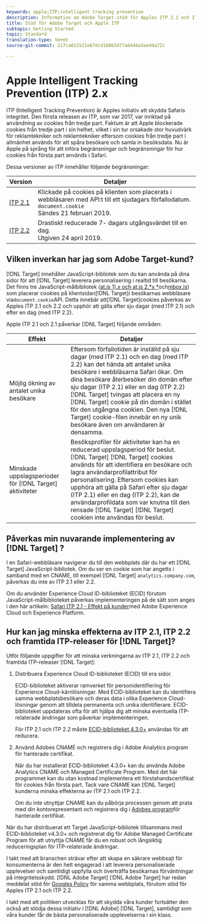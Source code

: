 ```yaml
---
keywords: apple;ITP;intelligent tracking prevention
description: Information om Adobe Target-stöd för Apples ITP 2.1 och ITP 2.2 via Experience Cloud ID-biblioteket (ECID) 4.3.
title: Stöd för Adobe Target och Apple ITP
subtopic: Getting Started
topic: Standard
translation-type: tm+mt
source-git-commit: 217ca811521e67dcd1b063d77a644ba3ae94a72c

---
```



# Apple Intelligent Tracking Prevention (ITP) 2.x

ITP (Intelligent Tracking Prevention) är Apples initiativ att skydda Safaris integritet. Den första releasen av ITP, som var 2017, var inriktad på användning av cookies från tredje part. Faktum är att Apple blockerade cookies från tredje part i sin helhet, vilket i sin tur orsakade stor huvudvärk för reklamtekniker och reklamtekniker eftersom cookies från tredje part i allmänhet används för att spåra besökare och samla in besöksdata. Nu är Apple på språng för att införa begränsningar och begränsningar för hur cookies från första part används i Safari.

Dessa versioner av ITP innehåller följande begränsningar:

| Version | Detaljer |
| --- | --- |
| [ITP 2.1](https://webkit.org/blog/8613/intelligent-tracking-prevention-2-1/) | Klickade på cookies på klienten som placerats i webbläsaren med API:t till ett sjudagars förfallodatum. `document.cookie`<br>Sändes 21 februari 2019. |
| [ITP 2.2](https://webkit.org/blog/8828/intelligent-tracking-prevention-2-2/) | Drastiskt reducerade 7- dagars utgångsvärdet till en dag.<br>Utgiven 24 april 2019. |

## Vilken inverkan har jag som Adobe Target-kund?

[!DNL Target] innehåller JavaScript-bibliotek som du kan använda på dina sidor för att [!DNL Target] leverera personalisering i realtid till besökarna. Det finns tre JavaScript-målbibliotek ([at.js 1).*x* och at.js 2.*x *](/help/c-implementing-target/c-implementing-target-for-client-side-web/c-how-atjs-works/how-atjs-works.md)och[mbox.js](/help/c-implementing-target/c-implementing-target-for-client-side-web/t-mbox-download/mbox-download.md)) som placerar cookies på klientsidan[!DNL Target]i besökarnas webbläsare via`document.cookie`API. Detta innebär att[!DNL Target]cookies påverkas av Apples ITP 2.1 och 2.2 och upphör att gälla efter sju dagar (med ITP 2.1) och efter en dag (med ITP 2.2).

Apple ITP 2.1 och 2.1 påverkar [!DNL Target] följande områden:

| Effekt | Detaljer |
| --- | --- |
| Möjlig ökning av antalet unika besökare | Eftersom förfallotiden är inställd på sju dagar (med ITP 2.1) och en dag (med ITP 2.2) kan det hända att antalet unika besökare i webbläsarna Safari ökar. Om dina besökare återbesöker din domän efter sju dagar (ITP 2.1) eller en dag (ITP 2.2) [!DNL Target] tvingas att placera en ny [!DNL Target] cookie på din domän i stället för den utgångna cookien. Den nya [!DNL Target] cookie-filen innebär en ny unik besökare även om användaren är densamma. |
| Minskade uppslagsperioder för [!DNL Target] aktiviteter | Besöksprofiler för aktiviteter kan ha en reducerad uppslagsperiod för beslut. [!DNL Target] [!DNL Target] cookies används för att identifiera en besökare och lagra användarprofilattribut för personalisering. Eftersom cookies kan upphöra att gälla på Safari efter sju dagar (ITP 2.1) eller en dag (ITP 2.2), kan de användarprofildata som var knutna till den rensade [!DNL Target] [!DNL Target] cookien inte användas för beslut. |

## Påverkas min nuvarande implementering av [!DNL Target] ?

I en Safari-webbläsare navigerar du till den webbplats där du har ett [!DNL Target] JavaScript-bibliotek. Om du ser en cookie som har angetts i samband med en CNAME, till exempel [!DNL Target] `analytics.company.com`, påverkas du inte av ITP 2.1 eller 2.2.

Om du använder Experience Cloud ID-biblioteket (ECID) förutom JavaScript-målbiblioteket påverkas implementeringen på de sätt som anges i den här artikeln: [Safari ITP 2.1 - Effekt på kunder](https://medium.com/adobetech/safari-itp-2-1-impact-on-adobe-experience-cloud-customers-9439cecb55ac)med Adobe Experience Cloud och Experience Platform.

## Hur kan jag minska effekterna av ITP 2.1, ITP 2.2 och framtida ITP-releaser för [!DNL Target]?

Utför följande uppgifter för att minska verkningarna av ITP 2.1, ITP 2.2 och framtida ITP-releaser [!DNL Target]:

1. Distribuera Experience Cloud ID-biblioteket (ECID) till era sidor.

   ECID-biblioteket aktiverar ramverket för personidentifiering för Experience Cloud-kärnlösningar. Med ECID-biblioteket kan du identifiera samma webbplatsbesökare och deras data i olika Experience Cloud-lösningar genom att tilldela permanenta och unika identifierare. ECID-biblioteket uppdateras ofta för att hjälpa dig att minska eventuella ITP-relaterade ändringar som påverkar implementeringen.

   För ITP 2.1 och ITP 2.2 måste [ECID-biblioteket 4.3.0+](https://docs.adobe.com/content/help/en/id-service/using/release-notes/release-notes.html) användas för att reducera.

1. Använd Adobes CNAME och registrera dig i Adobe Analytics program för hanterade certifikat.

   När du har installerat ECID-biblioteket 4.3.0+ kan du använda Adobe Analytics CNAME och Managed Certificate Program. Med det här programmet kan du utan kostnad implementera ett förstahandscertifikat för cookies från första part. Tack vare CNAME kan [!DNL Target] kunderna minska effekterna av ITP 2.1 och ITP 2.2.

   Om du inte utnyttjar CNAME kan du påbörja processen genom att prata med din kontorepresentant och registrera dig i [Adobes program](https://docs.adobe.com/content/help/en/core-services/interface/ec-cookies/cookies-first-party.html#adobe-managed-certificate-program)för hanterade certifikat.

När du har distribuerat ett Target JavaScript-bibliotek tillsammans med ECID-biblioteket v4.3.0+ och registrerat dig för Adobe Managed Certificate Program för att utnyttja CNAME får du en robust och långsiktig reduceringsplan för ITP-relaterade ändringar.

I takt med att branschen strävar efter att skapa en säkrare webbsajt för konsumenterna är den helt engagerad i att leverera personaliserade upplevelser och samtidigt uppfylla och överträffa besökarnas förväntningar på integritetsskydd. [!DNL Adobe Target] [!DNL Adobe Target] har redan meddelat stöd för [Googles Policy](/help/c-implementing-target/c-considerations-before-you-implement-target/c-privacy/google-chrome-samesite-cookie-policies.md) för samma webbplats, förutom stöd för Apples ITP 2.1 och ITP 2.2.

I takt med att politiken utvecklas för att skydda våra kunder fortsätter den också att stödja dessa initiativ i [!DNL Adobe] [!DNL Target], samtidigt som våra kunder får de bästa personaliserade upplevelserna i sin klass.
